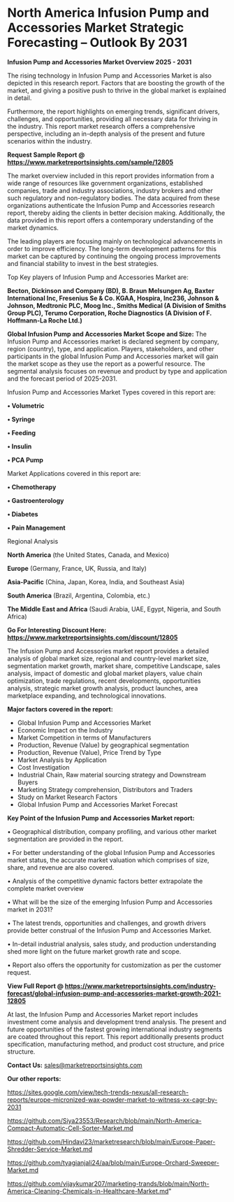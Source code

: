 # North America Infusion Pump and Accessories Market Strategic Forecasting – Outlook By 2031

<Strong> Infusion Pump and Accessories Market Overview 2025 - 2031</strong>

The rising technology in Infusion Pump and Accessories Market is also depicted in this research report. Factors that are boosting the growth of the market, and giving a positive push to thrive in the global market is explained in detail.

Furthermore, the report highlights on emerging trends, significant drivers, challenges, and opportunities, providing all necessary data for thriving in the industry. This report market research offers a comprehensive perspective, including an in-depth analysis of the present and future scenarios within the industry.

<strong>Request Sample Report @ <a href=https://www.marketreportsinsights.com/sample/12805>https://www.marketreportsinsights.com/sample/12805</a></strong>

The market overview included in this report provides information from a wide range of resources like government organizations, established companies, trade and industry associations, industry brokers and other such regulatory and non-regulatory bodies. The data acquired from these organizations authenticate the Infusion Pump and Accessories research report, thereby aiding the clients in better decision making. Additionally, the data provided in this report offers a contemporary understanding of the market dynamics.

The leading players are focusing mainly on technological advancements in order to improve efficiency. The long-term development patterns for this market can be captured by continuing the ongoing process improvements and financial stability to invest in the best strategies.

Top Key players of Infusion Pump and Accessories Market are:

<strong>Becton, Dickinson and Company (BD), B. Braun Melsungen Ag, Baxter International Inc, Fresenius Se & Co. KGAA, Hospira, Inc236, Johnson & Johnson, Medtronic PLC, Moog Inc., Smiths Medical (A Division of Smiths Group PLC), Terumo Corporation, Roche Diagnostics (A Division of F. Hoffmann-La Roche Ltd.)</strong>

<strong><b>Global Infusion Pump and Accessories Market Scope and Size:</b></strong>
The Infusion Pump and Accessories market is declared segment by company, region (country), type, and application. Players, stakeholders, and other participants in the global Infusion Pump and Accessories market will gain the market scope as they use the report as a powerful resource. The segmental analysis focuses on revenue and product by type and application and the forecast period of 2025-2031.

Infusion Pump and Accessories Market Types covered in this report are:

<strong>• Volumetric

• Syringe

• Feeding

• Insulin

• PCA Pump</strong>

Market Applications covered in this report are:

<strong>• Chemotherapy

• Gastroenterology

• Diabetes

• Pain Management</strong> 

Regional Analysis

<strong>North America</strong> (the United States, Canada, and Mexico)

<strong>Europe</strong> (Germany, France, UK, Russia, and Italy)

<strong>Asia-Pacific</strong> (China, Japan, Korea, India, and Southeast Asia)

<strong>South America</strong> (Brazil, Argentina, Colombia, etc.)

<strong>The Middle East and Africa</strong> (Saudi Arabia, UAE, Egypt, Nigeria, and South Africa)

<strong>Go For Interesting Discount Here: <a href=https://www.marketreportsinsights.com/discount/12805>https://www.marketreportsinsights.com/discount/12805</a></strong>

The Infusion Pump and Accessories market report provides a detailed analysis of global market size, regional and country-level market size, segmentation market growth, market share, competitive Landscape, sales analysis, impact of domestic and global market players, value chain optimization, trade regulations, recent developments, opportunities analysis, strategic market growth analysis, product launches, area marketplace expanding, and technological innovations.

<strong><b>Major factors covered in the report:</b></strong>
<ul>
  <li>Global Infusion Pump and Accessories Market </li>
  <li>Economic Impact on the Industry</li>
  <li>Market Competition in terms of Manufacturers</li>
  <li>Production, Revenue (Value) by geographical segmentation</li>
  <li>Production, Revenue (Value), Price Trend by Type</li>
  <li>Market Analysis by Application</li>
  <li>Cost Investigation</li>
  <li>Industrial Chain, Raw material sourcing strategy and Downstream Buyers</li>
  <li>Marketing Strategy comprehension, Distributors and Traders</li>
  <li>Study on Market Research Factors</li>
  <li>Global Infusion Pump and Accessories Market Forecast</li>
</ul>

<strong><b>Key Point of the Infusion Pump and Accessories Market report:</b></strong>

• Geographical distribution, company profiling, and various other market segmentation are provided in the report.

• For better understanding of the global Infusion Pump and Accessories market status, the accurate market valuation which comprises of size, share, and revenue are also covered.

• Analysis of the competitive dynamic factors better extrapolate the complete market overview

• What will be the size of the emerging Infusion Pump and Accessories market in 2031?

• The latest trends, opportunities and challenges, and growth drivers provide better construal of the Infusion Pump and Accessories Market.

• In-detail industrial analysis, sales study, and production understanding shed more light on the future market growth rate and scope.

• Report also offers the opportunity for customization as per the customer request.

<strong><b>View Full Report @ <a href=https://www.marketreportsinsights.com/industry-forecast/global-infusion-pump-and-accessories-market-growth-2021-12805>https://www.marketreportsinsights.com/industry-forecast/global-infusion-pump-and-accessories-market-growth-2021-12805</a></b></strong>


At last, the Infusion Pump and Accessories Market report includes investment come analysis and development trend analysis. The present and future opportunities of the fastest growing international industry segments are coated throughout this report. This report additionally presents product specification, manufacturing method, and product cost structure, and price structure.

<strong>Contact Us:</strong>
sales@marketreportsinsights.com

<strong>Our other reports:</strong>

<a href=https://sites.google.com/view/tech-trends-nexus/all-research-reports/europe-micronized-wax-powder-market-to-witness-xx-cagr-by-2031>https://sites.google.com/view/tech-trends-nexus/all-research-reports/europe-micronized-wax-powder-market-to-witness-xx-cagr-by-2031</a>

<a href=https://github.com/Siya23553/Research/blob/main/North-America-Compact-Automatic-Cell-Sorter-Market.md>https://github.com/Siya23553/Research/blob/main/North-America-Compact-Automatic-Cell-Sorter-Market.md</a>

<a href=https://github.com/Hindavi23/marketresearch/blob/main/Europe-Paper-Shredder-Service-Market.md>https://github.com/Hindavi23/marketresearch/blob/main/Europe-Paper-Shredder-Service-Market.md</a>

<a href=https://github.com/tyagianjali24/aa/blob/main/Europe-Orchard-Sweeper-Market.md>https://github.com/tyagianjali24/aa/blob/main/Europe-Orchard-Sweeper-Market.md</a>

<a href=https://github.com/vijaykumar207/marketing-trands/blob/main/North-America-Cleaning-Chemicals-in-Healthcare-Market.md>https://github.com/vijaykumar207/marketing-trands/blob/main/North-America-Cleaning-Chemicals-in-Healthcare-Market.md</a>"
